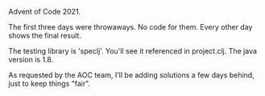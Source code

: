 Advent of Code 2021.

The first three days were throwaways.  No code for them.
Every other day shows the final result.

The testing library is 'speclj'.  You'll see it referenced in project.clj.
The java version is 1.8.  

As requested by the AOC team, I'll be adding solutions a few days behind, just to keep things "fair". 
